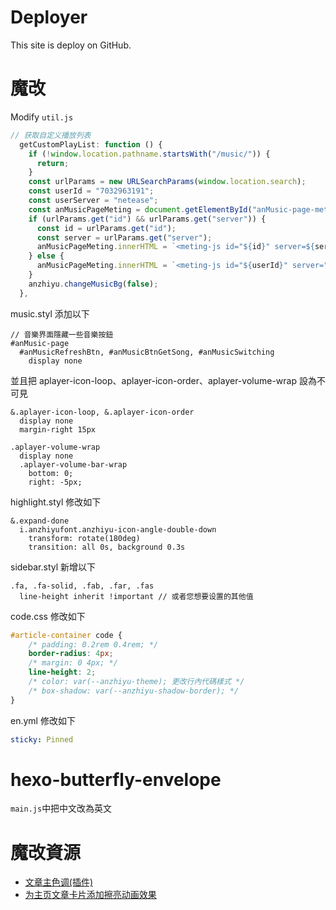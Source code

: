 # Deployer

This site is deploy on GitHub.

# 魔改

Modify `util.js`

```javascript
// 获取自定义播放列表
  getCustomPlayList: function () {
    if (!window.location.pathname.startsWith("/music/")) {
      return;
    }
    const urlParams = new URLSearchParams(window.location.search);
    const userId = "7032963191";
    const userServer = "netease";
    const anMusicPageMeting = document.getElementById("anMusic-page-meting");
    if (urlParams.get("id") && urlParams.get("server")) {
      const id = urlParams.get("id");
      const server = urlParams.get("server");
      anMusicPageMeting.innerHTML = `<meting-js id="${id}" server=${server} type="playlist" type="playlist" mutex="true" preload="auto" theme="var(--anzhiyu-main)" order="list" list-max-height="calc(100vh - 169px)!important"></meting-js>`;
    } else {
      anMusicPageMeting.innerHTML = `<meting-js id="${userId}" server="${userServer}" type="playlist" mutex="true" preload="auto" theme="var(--anzhiyu-main)" order="list" list-max-height="calc(100vh - 169px)!important"></meting-js>`;
    }
    anzhiyu.changeMusicBg(false);
  },
```

music.styl 添加以下

```stylus
// 音樂界面隱藏一些音樂按鈕
#anMusic-page
  #anMusicRefreshBtn, #anMusicBtnGetSong, #anMusicSwitching
    display none
```

並且把 aplayer-icon-loop、aplayer-icon-order、aplayer-volume-wrap 設為不可見

```stylus
&.aplayer-icon-loop, &.aplayer-icon-order
  display none
  margin-right 15px
```

```stylus
.aplayer-volume-wrap
  display none
  .aplayer-volume-bar-wrap
    bottom: 0;
    right: -5px;
```

highlight.styl 修改如下

```stylus
&.expand-done
  i.anzhiyufont.anzhiyu-icon-angle-double-down
    transform: rotate(180deg)
    transition: all 0s, background 0.3s
```

sidebar.styl 新增以下

```stylus
.fa, .fa-solid, .fab, .far, .fas
  line-height inherit !important // 或者您想要设置的其他值
```

code.css 修改如下

```css
#article-container code {
    /* padding: 0.2rem 0.4rem; */
    border-radius: 4px;
    /* margin: 0 4px; */
    line-height: 2;
    /* color: var(--anzhiyu-theme); 更改行內代碼樣式 */
    /* box-shadow: var(--anzhiyu-shadow-border); */
}
```

en.yml 修改如下

```yaml
sticky: Pinned
```

# hexo-butterfly-envelope

`main.js`中把中文改為英文

# 魔改資源

-   [文章主色调(插件)](https://www.naokuo.top/p/fb2f8d77.html)
-   [为主页文章卡片添加擦亮动画效果](https://blog.kouseki.cn/posts/dda6.html)
